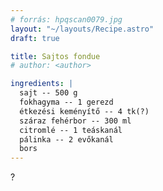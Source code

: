 ```yaml
---
# forrás: hpqscan0079.jpg
layout: "~/layouts/Recipe.astro"
draft: true

title: Sajtos fondue
# author: <author>

ingredients: |
  sajt -- 500 g
  fokhagyma -- 1 gerezd
  étkezési keményítő -- 4 tk(?)
  száraz fehérbor -- 300 ml
  citromlé -- 1 teáskanál
  pálinka -- 2 evőkanál
  bors
---
```


?

